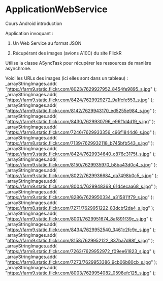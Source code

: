 # ApplicationWebService

Cours Android introduction

Application invoquant :

1. Un Web Service au format JSON

2. Récupérant des images (avions A10C) du site FlickR

Utilise la classe ASyncTask pour récupérer les ressources de manière asynchrone.

Voici les URLs des images (ici elles sont dans un tableau) :
_arrayStringImages.add( "https://farm9.static.flickr.com/8023/7629927952_8454fe9895_s.jpg" );
_arrayStringImages.add( "https://farm9.static.flickr.com/8424/7629929272_9a1fcfe553_s.jpg" );
_arrayStringImages.add( "https://farm9.static.flickr.com/8142/7629943170_ed5255e984_s.jpg" );
_arrayStringImages.add( "https://farm9.static.flickr.com/8430/7629930796_e96f1d4d19_s.jpg" );
_arrayStringImages.add( "https://farm8.static.flickr.com/7246/7629933356_c96f1844d6_s.jpg" );
_arrayStringImages.add( "https://farm8.static.flickr.com/7139/7629932118_b745bfb543_s.jpg" );
_arrayStringImages.add( "https://farm9.static.flickr.com/8424/7629934640_c876c3175f_s.jpg" );
_arrayStringImages.add( "https://farm9.static.flickr.com/8150/7629935970_b8ba43d0c4_s.jpg" );
_arrayStringImages.add( "https://farm9.static.flickr.com/8022/7629936684_da7498b0c5_s.jpg" );
_arrayStringImages.add( "https://farm9.static.flickr.com/8004/7629948368_61d4ecaa68_s.jpg" );
_arrayStringImages.add( "https://farm9.static.flickr.com/8286/7629950334_a315811f79_s.jpg" );
_arrayStringImages.add( "https://farm8.static.flickr.com/7271/7629951222_83dcbf2da4_s.jpg" );
_arrayStringImages.add( "https://farm9.static.flickr.com/8001/7629951674_8af891f39c_s.jpg" );
_arrayStringImages.add( "https://farm9.static.flickr.com/8434/7629952540_3461c2fc9c_s.jpg" );
_arrayStringImages.add( "https://farm9.static.flickr.com/8158/7629952122_837ba7d88f_s.jpg" );
_arrayStringImages.add( "https://farm8.static.flickr.com/7263/7629952972_f09ee61823_s.jpg" );
_arrayStringImages.add( "https://farm8.static.flickr.com/7273/7629953386_9cb06b80cb_s.jpg" );
_arrayStringImages.add( "https://farm9.static.flickr.com/8003/7629954082_0598efc125_s.jpg" );
